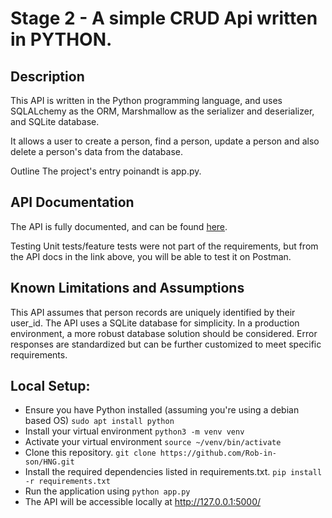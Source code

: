 # **Stage 2 - A simple CRUD Api written in PYTHON.**

## **Description**

This API is written in the Python programming language, and uses SQLALchemy as the ORM, Marshmallow as the serializer and deserializer, and SQLite database.

It allows a user to create a person, find a person, update a person and also delete a person's data from the database.

Outline
The project's entry poinandt is app.py.

## **API Documentation**

The API is fully documented, and can be found [here](https://documenter.getpostman.com/view/29597896/2s9YC4VtXE).

Testing
Unit tests/feature tests were not part of the requirements, but from the API docs in the link above, you will be able to test it on Postman.

## **Known Limitations and Assumptions**

This API assumes that person records are uniquely identified by their user_id.
The API uses a SQLite database for simplicity. In a production environment, a more robust database solution should be considered.
Error responses are standardized but can be further customized to meet specific requirements.

## **Local Setup:**

* Ensure you have Python installed (assuming you're using a debian based OS)
  ```sudo apt install python```
* Install your virtual environment
  ```python3 -m venv venv```
* Activate your virtual environment
  ```source ~/venv/bin/activate```
* Clone this repository.
  ```git clone https://github.com/Rob-in-son/HNG.git```
* Install the required dependencies listed in requirements.txt.
  ```pip install -r requirements.txt```
* Run the application using
  ``` python app.py ```
* The API will be accessible locally at <http://127.0.0.1:5000/>
